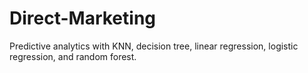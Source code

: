 # Direct-Marketing
Predictive analytics with KNN, decision tree, linear regression, logistic regression, and random forest.
